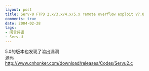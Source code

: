 ```yaml
---
layout: post
title: Serv-U FTPD 2.x/3.x/4.x/5.x remote overflow exploit V7.0
comments: true
date: 2004-02-28
tags:
- 闲言碎语
- Serv-U
---
```


<p>5.0的版本也发现了溢出漏洞<br />源码<br /><a href="http://www.cnhonker.com/download/releases/Codes/Servu2.c">http://www.cnhonker.com/download/releases/Codes/Servu2.c</a><br /><br /></p>				
